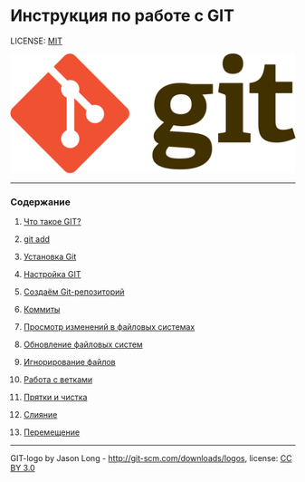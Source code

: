  # Инструкция по работе с GIT

LICENSE: [MIT](./license.md)

![git-logo](./assets/Git-logo.png)

____

### Содержание 
1. [Что такое GIT?](git_info.md)

2. [git add](./add.md)

3. [Установка Git](installation.md)

4. [Настройка GIT](settap_git.md)

5. [Создаём Git-репозиторий](repo.md)

6. [Коммиты](commit.md)

7. [Просмотр изменений в файловых системах](browse.md)
 
 8. [Обновление файловых систем](update.md)

 9. [Игнорирование файлов](ignore.md)
 
 10. [Работа с ветками](job.md)

 11. [Прятки и чистка](clean.md)


 12. [Слияние](merge.md)

 13. [Перемещение](travel.md)










________
GIT-logo by Jason Long - http://git-scm.com/downloads/logos, license: [CC BY 3.0](https://creativecommons.org/licenses/by/3.0/)
